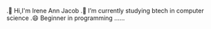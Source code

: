  .👋 Hi,I'm Irene Ann Jacob
 .🌱 I’m currently studying btech in computer science 
 .😄 Beginner in programming ......
<!--
**IRENE260/IRENE260** is a ✨ _special_ ✨ repository because its `README.md` (this file) appears on your GitHub profile.

Here are some ideas to get you started:

- 🌱 I’m currently studying btech in computer science   ...


- 😄 Beginner in programming 
-->
